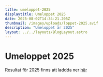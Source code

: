 ```yaml
---
title: umeloppet-2025
displaytitle: Umeloppet 2025
date: 2025-08-02T14:34:21.205Z
thumbnail: /images/uploads/loppet-2025.avif
description: "Umeloppet år 2025"
layout: ../../layouts/BlogLayout.astro
---
```

# Umeloppet 2025

Resultat för 2025 finns att laddda ner [här](/files/Resultat_2025_02_02.pdf)
    